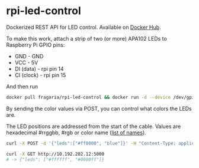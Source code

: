 # rpi-led-control

Dockerized REST API for LED control. Available on [Docker Hub](https://hub.docker.com/r/fragaria/rpi-led-control).

To make this work, attach a strip of two (or more) APA102 LEDs to Raspberry Pi GPIO pins:
- GND - GND
- VCC - 5V
- DI (data) - rpi pin 14
- CI (clock) - rpi pin 15

And then run

```sh
docker pull fragaria/rpi-led-control && docker run -d --device /dev/gpiomem:/dev/gpiomem -p 5000:5000 -e NUM_LED=2 -e START_COLOR=red fragaria/rpi-led-control
```

By sending the color values via POST, you can control what colors the LEDs are.

The LED positions are addressed from the start of the cable. 
Values are hexadecimal #rrggbb, #rgb or color name ([list of names](https://github.com/vaab/colour/blob/11f138eb7841d2045160b378a2eec0c2321144c0/colour.py#L52)).

```sh
curl -X POST -d '{"leds":["#ff0000", "blue"]}' -H "Content-Type: application/json" http://10.192.202.91:5000

curl -X GET http://10.192.202.12:5000
# -> {"leds": ["#ffffff", "#0000ff"]}
```
